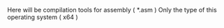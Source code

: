 Here will be compilation tools for assembly ( *.asm )
Only the type of this operating system ( x64 )